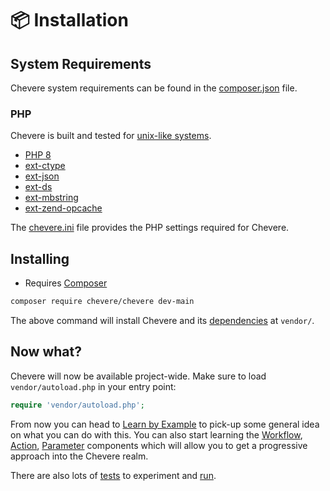 # 📦 Installation

## System Requirements

Chevere system requirements can be found in the [composer.json](https://github.com/chevere/chevere/blob/main/composer.json) file.

### PHP

Chevere is built and tested for [unix-like systems](../architecture/development/system.md).

* [PHP 8](https://www.php.net/releases/8.0)
* [ext-ctype](https://www.php.net/ctype)
* [ext-json](https://www.php.net/json)
* [ext-ds](https://www.php.net/ds)
* [ext-mbstring](https://www.php.net/mbstring)
* [ext-zend-opcache](https://www.php.net/opcache)

The [chevere.ini](https://github.com/chevere/chevere/blob/main/chevere.ini) file provides the PHP settings required for Chevere.

## Installing

* Requires [Composer](https://getcomposer.org/)

```sh
composer require chevere/chevere dev-main
```

The above command will install Chevere and its [dependencies](https://github.com/chevere/chevere/blob/main/composer.json) at `vendor/`.

## Now what?

Chevere will now be available project-wide. Make sure to load `vendor/autoload.php` in your entry point:

```php
require 'vendor/autoload.php';
```

From now you can head to [Learn by Example](../developer/examples/repository.md) to pick-up some general idea on what you can do with this. You can also start learning the [Workflow](../components/Workflow.md), [Action](../components/Action.md), [Parameter](../components/Parameter.md) components which will allow you to get a progressive approach into the Chevere realm.

There are also lots of [tests](https://github.com/chevere/chevere/tree/main/tests) to experiment and [run](../architecture/development/workspace.md#running-tests).
